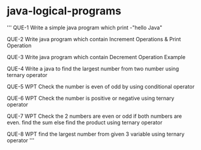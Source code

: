 # java-logical-programs
'''
QUE-1 Write a simple java program which print -"hello Java"

QUE-2 Write java program which contain Increment Operations & Print Operation

QUE-3 Write java program which contain Decrement Operation Example

QUE-4 Write a java to find the largest number from two number  using ternary operator

QUE-5 WPT Check the number is even of odd by using conditional operator

QUE-6 WPT Check the number is positive or negative using ternary operator

QUE-7 WPT Check the 2 numbers are even or odd if both numbers are even. find the sum else find the product using ternary operator

QUE-8 WPT find the largest number from given 3 variable using ternary operator
'''
